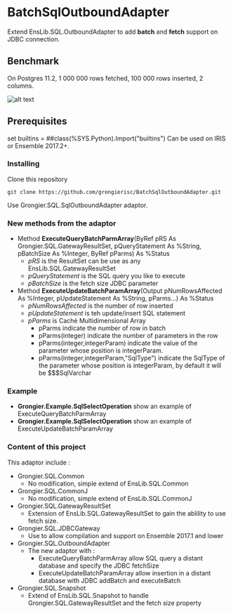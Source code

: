 # BatchSqlOutboundAdapter

Extend EnsLib.SQL.OutboundAdapter to add **batch** and **fetch** support on JDBC connection.

## Benchmark

On Postgres 11.2, 1 000 000 rows fetched, 100 000 rows inserted, 2 columns.

![alt text](https://raw.githubusercontent.com/grongierisc/BatchSqlOutboundAdapter/master/Bench/screenshot.png)

## Prerequisites
set builtins = ##class(%SYS.Python).Import("builtins")
Can be used on IRIS or Ensemble 2017.2+.

### Installing

Clone this repository

```
git clone https://github.com/grongierisc/BatchSqlOutboundAdapter.git
```

Use Grongier.SQL.SqlOutboundAdapter adaptor.

### New methods from the adaptor

* Method **ExecuteQueryBatchParmArray**(ByRef pRS As Grongier.SQL.GatewayResultSet, pQueryStatement As %String, pBatchSize As %Integer, ByRef pParms) As %Status
    * *pRS* is the ResultSet can be use as any EnsLib.SQL.GatewayResultSet
    * *pQueryStatement* is the SQL query you like to execute
    * *pBatchSize* is the fetch size JDBC parameter
* Method **ExecuteUpdateBatchParamArray**(Output pNumRowsAffected As %Integer, pUpdateStatement As %String, pParms...) As %Status 
    * *pNumRowsAffected* is the number of row inserted
    * *pUpdateStatement* is teh update/insert SQL statement
    * *pParms* is Caché Multidimensional Array
        * pParms indicate the number of row in batch
        * pParms(integer) indicate the number of parameters in the row
        * pParms(integer,integerParam) indicate the value of the parameter whose position is integerParam.
        * pParms(integer,integerParam,"SqlType") indicate the SqlType of the parameter whose position is integerParam, by default it will be $$$SqlVarchar

### Example

 * **Grongier.Example.SqlSelectOperation** show an example of ExecuteQueryBatchParmArray
 * **Grongier.Example.SqlSelectOperation** show an example of ExecuteUpdateBatchParamArray

### Content of this project

This adaptor include :

* Grongier.SQL.Common
  * No modification, simple extend of EnsLib.SQL.Common
* Grongier.SQL.CommonJ
  * No modification, simple extend of EnsLib.SQL.CommonJ
* Grongier.SQL.GatewayResultSet
  * Extension of EnsLib.SQL.GatewayResultSet to gain the ablility to use fetch size.
* Grongier.SQL.JDBCGateway
  * Use to allow compilation and support on Ensemble 2017.1 and lower
* Grongier.SQL.OutboundAdapter
  * The new adaptor with :
    * ExecuteQueryBatchParmArray allow SQL query a distant database and specify the JDBC fetchSize
    * ExecuteUpdateBatchParamArray allow insertion in a distant database with JDBC addBatch and executeBatch
* Grongier.SQL.Snapshot
  * Extend of EnsLib.SQL.Snapshot to handle Grongier.SQL.GatewayResultSet and the fetch size property

